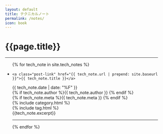 ```yaml
---
layout: default
title: テクニカルノート
permalink: /notes/
icon: book
---
```


<div class="page clearfix">
<div class="wide">
<h1>{{page.title}}</h1>
<hr>
      
<ul>
{% for tech_note in site.tech_notes %}
<li>

    <a class="post-link" href="{{ tech_note.url | prepend: site.baseurl }}">{{ tech_note.title }}</a>

  <div class="label">
    <div class="label-card">
      <i class="fa fa-calendar"></i>{{ tech_note.date | date: "%F" }}
    </div>
    <div class="label-card">
    {% if tech_note.author %}<i class="fa fa-user"></i>{{ tech_note.author }}
    {% endif %}
    </div>
    <div class="label-card">
      {% if tech_note.meta %}<i class="fa fa-key"></i>{{ tech_note.meta }}  {% endif %}
    </div>
    <div class="label-card">
      {% include category.html %}
    </div>
    <div class="label-card">
      {% include tag.html %}
    </div>
  </div> 
  <div class="excerpt">
    {{tech_note.excerpt}}
  </div>
  <hr>
</li>
{% endfor %}
</ul>

</div>
</div>
